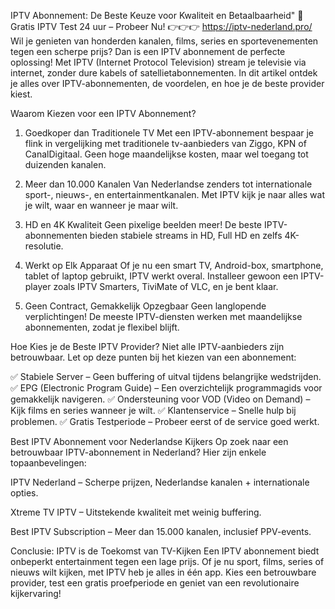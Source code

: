 IPTV Abonnement: De Beste Keuze voor Kwaliteit en Betaalbaarheid"         🎥 Gratis IPTV Test 24 uur – Probeer Nu! 👉👉👉 https://iptv-nederland.pro/
Wil je genieten van honderden kanalen, films, series en sportevenementen tegen een scherpe prijs? Dan is een IPTV abonnement de perfecte oplossing! Met IPTV (Internet Protocol Television) stream je televisie via internet, zonder dure kabels of satellietabonnementen. In dit artikel ontdek je alles over IPTV-abonnementen, de voordelen, en hoe je de beste provider kiest.

Waarom Kiezen voor een IPTV Abonnement?   
1. Goedkoper dan Traditionele TV
Met een IPTV-abonnement bespaar je flink in vergelijking met traditionele tv-aanbieders van Ziggo, KPN of CanalDigitaal. Geen hoge maandelijkse kosten, maar wel toegang tot duizenden kanalen.

2. Meer dan 10.000 Kanalen
Van Nederlandse zenders tot internationale sport-, nieuws-, en entertainmentkanalen. Met IPTV kijk je naar alles wat je wilt, waar en wanneer je maar wilt.

3. HD en 4K Kwaliteit
Geen pixelige beelden meer! De beste IPTV-abonnementen bieden stabiele streams in HD, Full HD en zelfs 4K-resolutie.

4. Werkt op Elk Apparaat
Of je nu een smart TV, Android-box, smartphone, tablet of laptop gebruikt, IPTV werkt overal. Installeer gewoon een IPTV-player zoals IPTV Smarters, TiviMate of VLC, en je bent klaar.

5. Geen Contract, Gemakkelijk Opzegbaar
Geen langlopende verplichtingen! De meeste IPTV-diensten werken met maandelijkse abonnementen, zodat je flexibel blijft.

Hoe Kies je de Beste IPTV Provider?
Niet alle IPTV-aanbieders zijn betrouwbaar. Let op deze punten bij het kiezen van een abonnement:

✅ Stabiele Server – Geen buffering of uitval tijdens belangrijke wedstrijden.
✅ EPG (Electronic Program Guide) – Een overzichtelijk programmagids voor gemakkelijk navigeren.
✅ Ondersteuning voor VOD (Video on Demand) – Kijk films en series wanneer je wilt.
✅ Klantenservice – Snelle hulp bij problemen.
✅ Gratis Testperiode – Probeer eerst of de service goed werkt.

Best IPTV Abonnement voor Nederlandse Kijkers
Op zoek naar een betrouwbaar IPTV-abonnement in Nederland? Hier zijn enkele topaanbevelingen:

IPTV Nederland – Scherpe prijzen, Nederlandse kanalen + internationale opties.

Xtreme TV IPTV – Uitstekende kwaliteit met weinig buffering.

Best IPTV Subscription – Meer dan 15.000 kanalen, inclusief PPV-events.

Conclusie: IPTV is de Toekomst van TV-Kijken
Een IPTV abonnement biedt onbeperkt entertainment tegen een lage prijs. Of je nu sport, films, series of nieuws wilt kijken, met IPTV heb je alles in één app. Kies een betrouwbare provider, test een gratis proefperiode en geniet van een revolutionaire kijkervaring!
